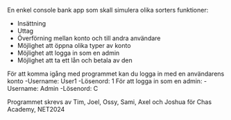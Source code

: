En enkel console bank app som skall simulera olika sorters funktioner:
  - Insättning
  - Uttag
  - Överförning mellan konto och till andra användare
  - Möjlighet att öppna olika typer av konto
  - Möjlighet att logga in som en admin
  - Möjlighet att ta ett lån och betala av den

För att komma igång med programmet kan du logga in med en användarens konto
  -Username: User1
  -Lösenord: 1
För att logga in som en admin:
  -Username: Admin
  -Lösenord: C

  Programmet skrevs av Tim, Joel, Ossy, Sami, Axel och Joshua för Chas Academy, NET2024
  

